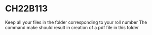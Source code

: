 # CH22B113
Keep all your files in the folder corresponding to your roll number
The command make should result in creation of a pdf file in this folder

